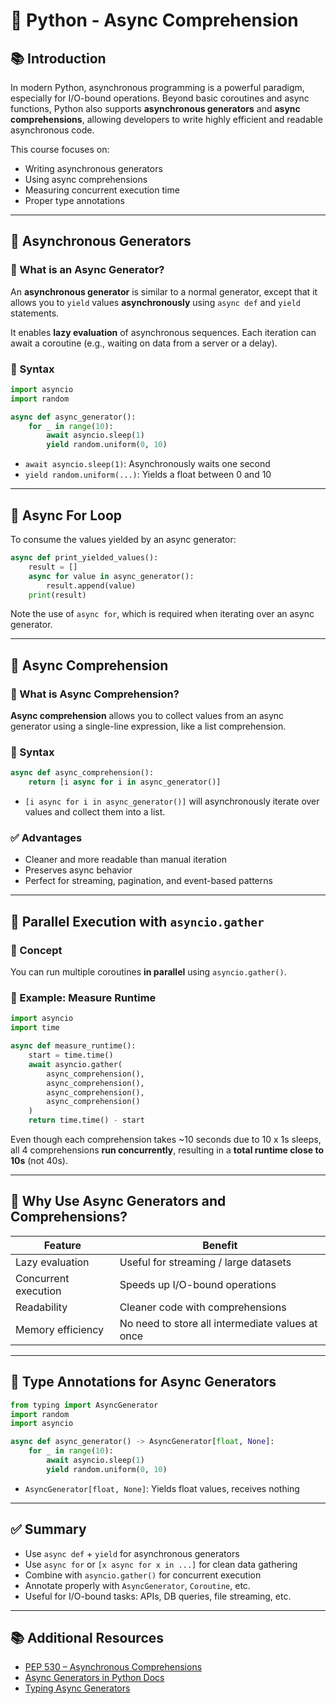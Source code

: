 # 🐍 Python - Async Comprehension

## 📚 Introduction

In modern Python, asynchronous programming is a powerful paradigm, especially for I/O-bound operations. Beyond basic coroutines and async functions, Python also supports **asynchronous generators** and **async comprehensions**, allowing developers to write highly efficient and readable asynchronous code.

This course focuses on:
- Writing asynchronous generators
- Using async comprehensions
- Measuring concurrent execution time
- Proper type annotations

---

## 🔄 Asynchronous Generators

### 🧠 What is an Async Generator?
An **asynchronous generator** is similar to a normal generator, except that it allows you to `yield` values **asynchronously** using `async def` and `yield` statements.

It enables **lazy evaluation** of asynchronous sequences. Each iteration can await a coroutine (e.g., waiting on data from a server or a delay).

### 🔧 Syntax

```python
import asyncio
import random

async def async_generator():
    for _ in range(10):
        await asyncio.sleep(1)
        yield random.uniform(0, 10)
```

- `await asyncio.sleep(1)`: Asynchronously waits one second
- `yield random.uniform(...)`: Yields a float between 0 and 10

---

## 🧼 Async For Loop

To consume the values yielded by an async generator:

```python
async def print_yielded_values():
    result = []
    async for value in async_generator():
        result.append(value)
    print(result)
```

Note the use of `async for`, which is required when iterating over an async generator.

---

## 🧮 Async Comprehension

### 🧠 What is Async Comprehension?

**Async comprehension** allows you to collect values from an async generator using a single-line expression, like a list comprehension.

### 🔧 Syntax

```python
async def async_comprehension():
    return [i async for i in async_generator()]
```

- `[i async for i in async_generator()]` will asynchronously iterate over values and collect them into a list.

### ✅ Advantages

- Cleaner and more readable than manual iteration
- Preserves async behavior
- Perfect for streaming, pagination, and event-based patterns

---

## 🧪 Parallel Execution with `asyncio.gather`

### 🧠 Concept

You can run multiple coroutines **in parallel** using `asyncio.gather()`.

### 🔧 Example: Measure Runtime

```python
import asyncio
import time

async def measure_runtime():
    start = time.time()
    await asyncio.gather(
        async_comprehension(),
        async_comprehension(),
        async_comprehension(),
        async_comprehension()
    )
    return time.time() - start
```

Even though each comprehension takes ~10 seconds due to 10 x 1s sleeps, all 4 comprehensions **run concurrently**, resulting in a **total runtime close to 10s** (not 40s).

---

## 🧠 Why Use Async Generators and Comprehensions?

| Feature              | Benefit                                                                 |
|---------------------|-------------------------------------------------------------------------|
| Lazy evaluation      | Useful for streaming / large datasets                                  |
| Concurrent execution | Speeds up I/O-bound operations                                          |
| Readability          | Cleaner code with comprehensions                                        |
| Memory efficiency    | No need to store all intermediate values at once                        |

---

## 📌 Type Annotations for Async Generators

```python
from typing import AsyncGenerator
import random
import asyncio

async def async_generator() -> AsyncGenerator[float, None]:
    for _ in range(10):
        await asyncio.sleep(1)
        yield random.uniform(0, 10)
```

- `AsyncGenerator[float, None]`: Yields float values, receives nothing

---

## ✅ Summary

- Use `async def` + `yield` for asynchronous generators
- Use `async for` or `[x async for x in ...]` for clean data gathering
- Combine with `asyncio.gather()` for concurrent execution
- Annotate properly with `AsyncGenerator`, `Coroutine`, etc.
- Useful for I/O-bound tasks: APIs, DB queries, file streaming, etc.

---

## 📚 Additional Resources

- [PEP 530 – Asynchronous Comprehensions](https://peps.python.org/pep-0530/)
- [Async Generators in Python Docs](https://docs.python.org/3/whatsnew/3.6.html#pep-525-asynchronous-generators)
- [Typing Async Generators](https://docs.python.org/3/library/typing.html#typing.AsyncGenerator)
